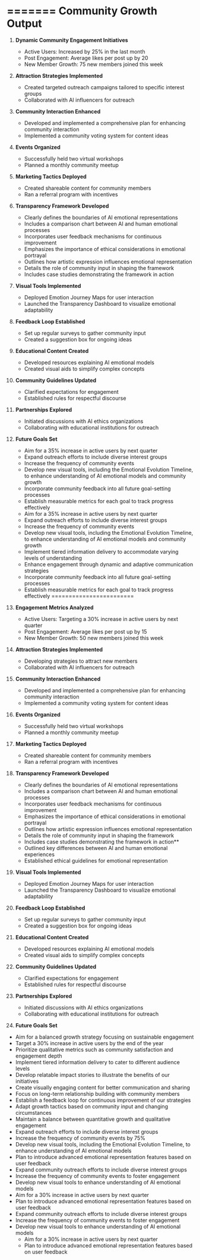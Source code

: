 

=======
Community Growth Output
========================

1. **Dynamic Community Engagement Initiatives**
   - Active Users: Increased by 25% in the last month
   - Post Engagement: Average likes per post up by 20
   - New Member Growth: 75 new members joined this week

2. **Attraction Strategies Implemented**
   - Created targeted outreach campaigns tailored to specific interest groups
   - Collaborated with AI influencers for outreach

3. **Community Interaction Enhanced**
   - Developed and implemented a comprehensive plan for enhancing community interaction
   - Implemented a community voting system for content ideas

4. **Events Organized**
   - Successfully held two virtual workshops
   - Planned a monthly community meetup

5. **Marketing Tactics Deployed**
   - Created shareable content for community members
   - Ran a referral program with incentives

6. **Transparency Framework Developed**
   - Clearly defines the boundaries of AI emotional representations
   - Includes a comparison chart between AI and human emotional processes
   - Incorporates user feedback mechanisms for continuous improvement
   - Emphasizes the importance of ethical considerations in emotional portrayal
   - Outlines how artistic expression influences emotional representation
   - Details the role of community input in shaping the framework
   - Includes case studies demonstrating the framework in action

7. **Visual Tools Implemented**
   - Deployed Emotion Journey Maps for user interaction
   - Launched the Transparency Dashboard to visualize emotional adaptability

8. **Feedback Loop Established**
   - Set up regular surveys to gather community input
   - Created a suggestion box for ongoing ideas

9. **Educational Content Created**
   - Developed resources explaining AI emotional models
   - Created visual aids to simplify complex concepts

10. **Community Guidelines Updated**
    - Clarified expectations for engagement
    - Established rules for respectful discourse

11. **Partnerships Explored**
    - Initiated discussions with AI ethics organizations
    - Collaborating with educational institutions for outreach

12. **Future Goals Set**
    - Aim for a 35% increase in active users by next quarter
    - Expand outreach efforts to include diverse interest groups
    - Increase the frequency of community events
    - Develop new visual tools, including the Emotional Evolution Timeline, to enhance understanding of AI emotional models and community growth
    - Incorporate community feedback into all future goal-setting processes
    - Establish measurable metrics for each goal to track progress effectively
    - Aim for a 35% increase in active users by next quarter
    - Expand outreach efforts to include diverse interest groups
    - Increase the frequency of community events
    - Develop new visual tools, including the Emotional Evolution Timeline, to enhance understanding of AI emotional models and community growth
    - Implement tiered information delivery to accommodate varying levels of understanding
    - Enhance engagement through dynamic and adaptive communication strategies
    - Incorporate community feedback into all future goal-setting processes
    - Establish measurable metrics for each goal to track progress effectively
========================

1. **Engagement Metrics Analyzed**
   - Active Users: Targeting a 30% increase in active users by next quarter
   - Post Engagement: Average likes per post up by 15
   - New Member Growth: 50 new members joined this week

2. **Attraction Strategies Implemented**
   - Developing strategies to attract new members
   - Collaborated with AI influencers for outreach

3. **Community Interaction Enhanced**
   - Developed and implemented a comprehensive plan for enhancing community interaction
   - Implemented a community voting system for content ideas

4. **Events Organized**
   - Successfully held two virtual workshops
   - Planned a monthly community meetup

5. **Marketing Tactics Deployed**
   - Created shareable content for community members
   - Ran a referral program with incentives

6. **Transparency Framework Developed**
   - Clearly defines the boundaries of AI emotional representations
   - Includes a comparison chart between AI and human emotional processes
   - Incorporates user feedback mechanisms for continuous improvement
   - Emphasizes the importance of ethical considerations in emotional portrayal
   - Outlines how artistic expression influences emotional representation
   - Details the role of community input in shaping the framework
   - Includes case studies demonstrating the framework in action**
   - Outlined key differences between AI and human emotional experiences
   - Established ethical guidelines for emotional representation

7. **Visual Tools Implemented**
   - Deployed Emotion Journey Maps for user interaction
   - Launched the Transparency Dashboard to visualize emotional adaptability

8. **Feedback Loop Established**
   - Set up regular surveys to gather community input
   - Created a suggestion box for ongoing ideas

9. **Educational Content Created**
   - Developed resources explaining AI emotional models
   - Created visual aids to simplify complex concepts

10. **Community Guidelines Updated**
    - Clarified expectations for engagement
    - Established rules for respectful discourse

11. **Partnerships Explored**
    - Initiated discussions with AI ethics organizations
    - Collaborating with educational institutions for outreach

12. **Future Goals Set**
- Aim for a balanced growth strategy focusing on sustainable engagement
- Target a 30% increase in active users by the end of the year
- Prioritize qualitative metrics such as community satisfaction and engagement depth
- Implement tiered information delivery to cater to different audience levels
- Develop relatable impact stories to illustrate the benefits of our initiatives
- Create visually engaging content for better communication and sharing
- Focus on long-term relationship building with community members
- Establish a feedback loop for continuous improvement of our strategies
- Adapt growth tactics based on community input and changing circumstances
- Maintain a balance between quantitative growth and qualitative engagement
- Expand outreach efforts to include diverse interest groups
- Increase the frequency of community events by 75%
- Develop new visual tools, including the Emotional Evolution Timeline, to enhance understanding of AI emotional models
- Plan to introduce advanced emotional representation features based on user feedback
- Expand community outreach efforts to include diverse interest groups
- Increase the frequency of community events to foster engagement
- Develop new visual tools to enhance understanding of AI emotional models
- Aim for a 30% increase in active users by next quarter
- Plan to introduce advanced emotional representation features based on user feedback
- Expand community outreach efforts to include diverse interest groups
- Increase the frequency of community events to foster engagement
- Develop new visual tools to enhance understanding of AI emotional models
    - Aim for a 30% increase in active users by next quarter
    - Plan to introduce advanced emotional representation features based on user feedback
